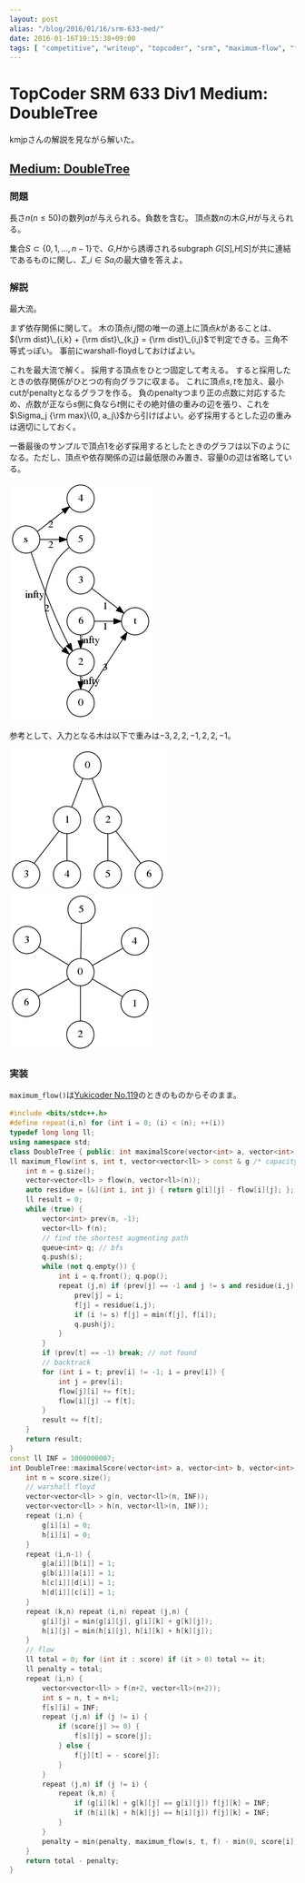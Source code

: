 ```yaml
---
layout: post
alias: "/blog/2016/01/16/srm-633-med/"
date: 2016-01-16T10:15:38+09:00
tags: [ "competitive", "writeup", "topcoder", "srm", "maximum-flow", "flow", "graph", "warshall-floyd", "edmonds-karp", "graphviz" ]
---
```


# TopCoder SRM 633 Div1 Medium: DoubleTree

kmjpさんの解説を見ながら解いた。

## [Medium: DoubleTree](https://community.topcoder.com/stat?c=problem_statement&pm=13359)

### 問題

長さ$n$($n \le 50$)の数列$a$が与えられる。負数を含む。
頂点数$n$の木$G$,$H$が与えられる。

集合$S \subset \{ 0, 1, \dots, n-1 \}$で、$G$,$H$から誘導されるsubgraph $G[S]$,$H[S]$が共に連結であるものに関し、$\Sigma\_{i \in S} a_i$の最大値を答えよ。

### 解説

最大流。

まず依存関係に関して。
木の頂点$i$,$j$間の唯一の道上に頂点$k$があることは、${\rm dist}\_{i,k} + {\rm dist}\_{k,j} = {\rm dist}\_{i,j}$で判定できる。三角不等式っぽい。
事前にwarshall-floydしておけばよい。

これを最大流で解く。
採用する頂点をひとつ固定して考える。
すると採用したときの依存関係がひとつの有向グラフに収まる。
これに頂点$s,t$を加え、最小cutがpenaltyとなるグラフを作る。
負のpenaltyつまり正の点数に対応するため、点数が正なら$s$側に負なら$t$側にその絶対値の重みの辺を張り、これを$\Sigma_j {\rm max}\{0, a_j\}$から引けばよい。必ず採用するとした辺の重みは適切にしておく。

一番最後のサンプルで頂点$1$を必ず採用するとしたときのグラフは以下のようになる。ただし、頂点や依存関係の辺は最低限のみ置き、容量$0$の辺は省略している。

[![](/blog/2016/01/16/srm-633-med/a.png)](/blog/2016/01/16/srm-633-med/a.dot)

参考として、入力となる木は以下で重みは$-3, 2, 2, -1, 2, 2, -1$。

[![](/blog/2016/01/16/srm-633-med/b.png)](/blog/2016/01/16/srm-633-med/b.dot)
[![](/blog/2016/01/16/srm-633-med/c.png)](/blog/2016/01/16/srm-633-med/c.dot)


### 実装

`maximum_flow()`は[Yukicoder No.119](http://kimiyuki.net/blog/2016/01/15/yuki-119/)のときのものからそのまま。

``` c++
#include <bits/stdc++.h>
#define repeat(i,n) for (int i = 0; (i) < (n); ++(i))
typedef long long ll;
using namespace std;
class DoubleTree { public: int maximalScore(vector<int> a, vector<int> b, vector<int> c, vector<int> d, vector<int> score); };
ll maximum_flow(int s, int t, vector<vector<ll> > const & g /* capacity, adjacency matrix */) { // edmonds karp, O(E^2V)
    int n = g.size();
    vector<vector<ll> > flow(n, vector<ll>(n));
    auto residue = [&](int i, int j) { return g[i][j] - flow[i][j]; };
    ll result = 0;
    while (true) {
        vector<int> prev(n, -1);
        vector<ll> f(n);
        // find the shortest augmenting path
        queue<int> q; // bfs
        q.push(s);
        while (not q.empty()) {
            int i = q.front(); q.pop();
            repeat (j,n) if (prev[j] == -1 and j != s and residue(i,j) > 0) {
                prev[j] = i;
                f[j] = residue(i,j);
                if (i != s) f[j] = min(f[j], f[i]);
                q.push(j);
            }
        }
        if (prev[t] == -1) break; // not found
        // backtrack
        for (int i = t; prev[i] != -1; i = prev[i]) {
            int j = prev[i];
            flow[j][i] += f[t];
            flow[i][j] -= f[t];
        }
        result += f[t];
    }
    return result;
}
const ll INF = 1000000007;
int DoubleTree::maximalScore(vector<int> a, vector<int> b, vector<int> c, vector<int> d, vector<int> score) {
    int n = score.size();
    // warshall floyd
    vector<vector<ll> > g(n, vector<ll>(n, INF));
    vector<vector<ll> > h(n, vector<ll>(n, INF));
    repeat (i,n) {
        g[i][i] = 0;
        h[i][i] = 0;
    }
    repeat (i,n-1) {
        g[a[i]][b[i]] = 1;
        g[b[i]][a[i]] = 1;
        h[c[i]][d[i]] = 1;
        h[d[i]][c[i]] = 1;
    }
    repeat (k,n) repeat (i,n) repeat (j,n) {
        g[i][j] = min(g[i][j], g[i][k] + g[k][j]);
        h[i][j] = min(h[i][j], h[i][k] + h[k][j]);
    }
    // flow
    ll total = 0; for (int it : score) if (it > 0) total += it;
    ll penalty = total;
    repeat (i,n) {
        vector<vector<ll> > f(n+2, vector<ll>(n+2));
        int s = n, t = n+1;
        f[s][i] = INF;
        repeat (j,n) if (j != i) {
            if (score[j] >= 0) {
                f[s][j] = score[j];
            } else {
                f[j][t] = - score[j];
            }
        }
        repeat (j,n) if (j != i) {
            repeat (k,n) {
                if (g[i][k] + g[k][j] == g[i][j]) f[j][k] = INF;
                if (h[i][k] + h[k][j] == h[i][j]) f[j][k] = INF;
            }
        }
        penalty = min(penalty, maximum_flow(s, t, f) - min(0, score[i]));
    }
    return total - penalty;
}
```
